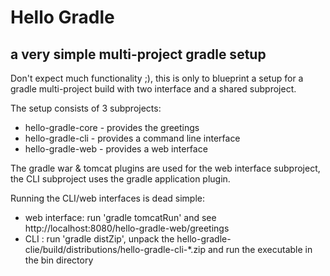 # Hello Gradle
## a very simple multi-project gradle setup

Don't expect much functionality ;), this is only to blueprint a setup for a gradle multi-project build with two interface and a shared subproject.

The setup consists of 3 subprojects:
* hello-gradle-core - provides the greetings
* hello-gradle-cli - provides a command line interface
* hello-gradle-web - provides a web interface

The gradle war & tomcat plugins are used for the web interface subproject, the CLI subproject uses the gradle application plugin.

Running the CLI/web interfaces is dead simple:

* web interface: run 'gradle tomcatRun' and see http://localhost:8080/hello-gradle-web/greetings
* CLI : run 'gradle distZip', unpack the hello-gradle-clie/build/distributions/hello-gradle-cli-*.zip and run the executable in the bin directory
